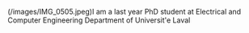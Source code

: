 (/images/IMG_0505.jpeg)I am a last year PhD student at Electrical and Computer Engineering Department of Universit\'e Laval

